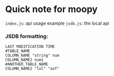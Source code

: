 # Quick note for moopy

`index.js`: api usage example
`jsdb.js`: the local api

### JSDB formatting:

```
LAST MODIFICATION TIME
#TABLE_NAME
COLUMN_NAME "string" num
COLUMN_NAME2 num1
#ANOTHER_TABLE_NAME
COLUMN_NAME2 "lol" "oof"
```